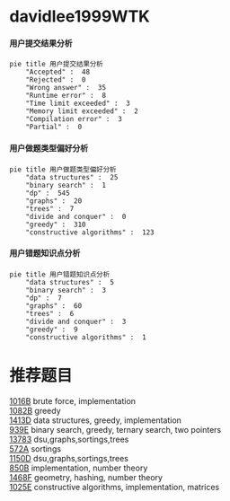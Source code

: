 # davidlee1999WTK

<!-- tabs:start -->



#### **用户提交结果分析**

```mermaid
pie title 用户提交结果分析
    "Accepted" :  48
    "Rejected" :  0
    "Wrong answer" :  35
    "Runtime error" :  8
    "Time limit exceeded" :  3
    "Memory limit exceeded" :  2
    "Compilation error" :  3
    "Partial" :  0
```

#### **用户做题类型偏好分析**

```mermaid
pie title 用户做题类型偏好分析
    "data structures" :  25
    "binary search" :  1
    "dp" :  545
    "graphs" :  20
    "trees" :  7
    "divide and conquer" :  0
    "greedy" :  310
    "constructive algorithms" :  123
```
#### **用户错题知识点分析**

```mermaid
pie title 用户错题知识点分析
    "data structures" :  5
    "binary search" :  3
    "dp" :  7
    "graphs" :  60
    "trees" :  6
    "divide and conquer" :  3
    "greedy" :  9
    "constructive algorithms" :  1
```



<!-- tabs:end -->
# 推荐题目
[1016B](https://codeforces.com/contest/1016/problem/B)		brute force,
                        implementation		  
[1082B](https://codeforces.com/contest/1082/problem/B)		greedy		  
[1413D](https://codeforces.com/contest/1413/problem/D)		data structures,
                        greedy,
                        implementation		  
[939E](https://codeforces.com/contest/939/problem/E)		binary search,
                        greedy,
                        ternary search,
                        two pointers		  
[13783](https://codeforces.com/contest/1378/problem/3)		dsu,graphs,sortings,trees		  
[572A](https://codeforces.com/contest/572/problem/A)		sortings		  
[1150D](https://codeforces.com/contest/1150/problem/D)		dsu,graphs,sortings,trees		  
[850B](https://codeforces.com/contest/850/problem/B)		implementation,
                        number theory		  
[1468F](https://codeforces.com/contest/1468/problem/F)		geometry,
                        hashing,
                        number theory		  
[1025E](https://codeforces.com/contest/1025/problem/E)		constructive algorithms,
                        implementation,
                        matrices		  
